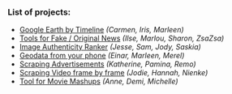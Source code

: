 ### List of projects:

- [Google Earth by Timeline](https://github.com/ArtezGDA/scrapingTool_timelapseMaps) *(Carmen, Iris, Marleen)*
- [Tools for Fake / Original News](https://github.com/ArtezGDA/scrapingTool_originalPublication) *(Ilse, Marlou, Sharon, ZsaZsa)*
- [Image Authenticity Ranker](https://github.com/ArtezGDA/scrapingTool_authenticityRanker) *(Jesse, Sam, Jody, Saskia)*
- [Geodata from your phone](https://github.com/ArtezGDA/scrapingTool_phoneData) *(Einar, Marleen, Merel)*
- [Scraping Advertisements](https://github.com/ArtezGDA/scrapingTool_advertisements) *(Katherine, Pamina, Remo)*
- [Scraping Video frame by frame](https://github.com/ArtezGDA/scrapingTool_video) *(Jodie, Hannah, Nienke)*
- [Tool for Movie Mashups](https://github.com/ArtezGDA/scrapingTool_movieMashup) *(Anne, Demi, Michelle)*
